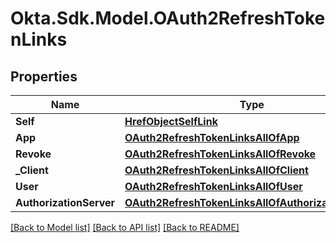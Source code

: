 # Okta.Sdk.Model.OAuth2RefreshTokenLinks

## Properties

Name | Type | Description | Notes
------------ | ------------- | ------------- | -------------
**Self** | [**HrefObjectSelfLink**](HrefObjectSelfLink.md) |  | [optional] 
**App** | [**OAuth2RefreshTokenLinksAllOfApp**](OAuth2RefreshTokenLinksAllOfApp.md) |  | [optional] 
**Revoke** | [**OAuth2RefreshTokenLinksAllOfRevoke**](OAuth2RefreshTokenLinksAllOfRevoke.md) |  | [optional] 
**_Client** | [**OAuth2RefreshTokenLinksAllOfClient**](OAuth2RefreshTokenLinksAllOfClient.md) |  | [optional] 
**User** | [**OAuth2RefreshTokenLinksAllOfUser**](OAuth2RefreshTokenLinksAllOfUser.md) |  | [optional] 
**AuthorizationServer** | [**OAuth2RefreshTokenLinksAllOfAuthorizationServer**](OAuth2RefreshTokenLinksAllOfAuthorizationServer.md) |  | [optional] 

[[Back to Model list]](../README.md#documentation-for-models) [[Back to API list]](../README.md#documentation-for-api-endpoints) [[Back to README]](../README.md)

